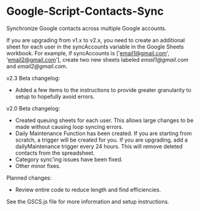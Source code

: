 # Google-Script-Contacts-Sync
Synchronize Google contacts across multiple Google accounts.

If you are upgrading from v1.x to v2.x, you need to create an additional sheet for each user in the syncAccounts variable in the Google Sheets workbook.  For example, if syncAccounts is ['email1@gmail.com', 'email2@gmail.com'], create two new sheets labeled _email1@gmail.com_ and _email2@gmail.com_.

v2.3 Beta changelog:
- Added a few items to the instructions to provide greater granularity to setup to hopefully avoid errors.

v2.0 Beta changelog:
- Created queuing sheets for each user.  This allows large changes to be made without causing loop syncing errors.
- Daily Maintenance Function has been created.  If you are starting from scratch, a trigger will be created for you.  If you are upgrading, add a dailyMaintenance trigger every 24 hours.  This will remove deleted contacts from the spreadsheet.
- Category sync'ing issues have been fixed.
- Other minor fixes.

Planned changes:
- Review entire code to reduce length and find efficiencies.

See the GSCS.js file for more information and setup instructions.
